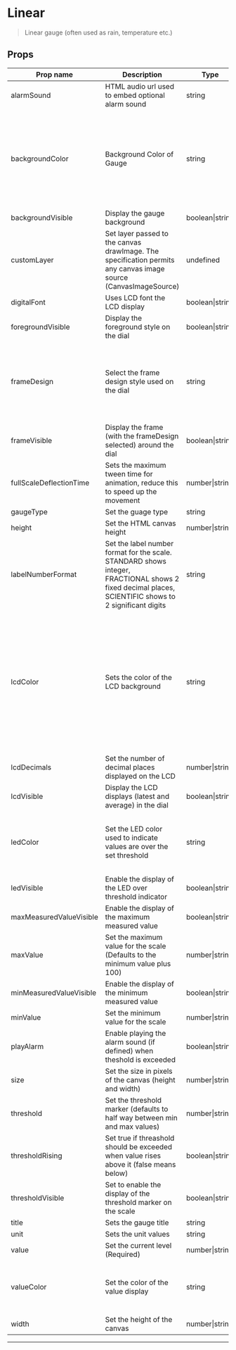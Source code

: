# Linear

> Linear gauge (often used as rain, temperature etc.)

## Props

| Prop name               | Description                                                                                                                                                   | Type            | Values                                                                                                                                                                                                                                                                      | Default     |
| ----------------------- | ------------------------------------------------------------------------------------------------------------------------------------------------------------- | --------------- | --------------------------------------------------------------------------------------------------------------------------------------------------------------------------------------------------------------------------------------------------------------------------- | ----------- |
| alarmSound              | HTML audio url used to embed optional alarm sound                                                                                                             | string          | -                                                                                                                                                                                                                                                                           | undefined   |
| backgroundColor         | Background Color of Gauge                                                                                                                                     | string          | `DARK_GRAY`, `SATIN_GRAY`, `LIGHT_GRAY`, `WHITE`, `BLACK`, `BEIGE`, `BROWN`, `RED`, `GREEN`, `BLUE`, `TURNED`, `ANTHRACITE`, `MUD`, `PUNCHED_SHEET`, `CARBON`, `STAINLESS`, `BRUSHED_METAL`, `BRUSHED_STAINLESS`                                                            | "DARK_GRAY" |
| backgroundVisible       | Display the gauge background                                                                                                                                  | boolean\|string | -                                                                                                                                                                                                                                                                           | true        |
| customLayer             | Set layer passed to the canvas drawImage. The specification permits<br>any canvas image source (CanvasImageSource)                                            | undefined       | -                                                                                                                                                                                                                                                                           | undefined   |
| digitalFont             | Uses LCD font the LCD display                                                                                                                                 | boolean\|string | -                                                                                                                                                                                                                                                                           | false       |
| foregroundVisible       | Display the foreground style on the dial                                                                                                                      | boolean\|string | -                                                                                                                                                                                                                                                                           | true        |
| frameDesign             | Select the frame design style used on the dial                                                                                                                | string          | `BLACK_METAL`, `METAL`, `SHINY_METAL`, `BRASS`, `STEEL`, `CHROME`, `GOLD`, `ANTHRACITE`, `TILTED_GRAY`, `TILTED_BLACK`, `GLOSSY_METAL`                                                                                                                                      | "METAL"     |
| frameVisible            | Display the frame (with the frameDesign selected) around the dial                                                                                             | boolean\|string | -                                                                                                                                                                                                                                                                           | true        |
| fullScaleDeflectionTime | Sets the maximum tween time for animation, reduce this to speed up the movement                                                                               | number\|string  | -                                                                                                                                                                                                                                                                           | 2.5         |
| gaugeType               | Set the guage type                                                                                                                                            | string          | `TYPE1 or TYPE2`                                                                                                                                                                                                                                                            | undefined   |
| height                  | Set the HTML canvas height                                                                                                                                    | number\|string  | -                                                                                                                                                                                                                                                                           | undefined   |
| labelNumberFormat       | Set the label number format for the scale.<br>STANDARD shows integer,<br>FRACTIONAL shows 2 fixed decimal places,<br>SCIENTIFIC shows to 2 significant digits | string          | `STANDARD`, `FRACTIONAL`, `SCIENTIFIC`                                                                                                                                                                                                                                      | "STANDARD"  |
| lcdColor                | Sets the color of the LCD background                                                                                                                          | string          | `BEIGE`, `BLUE`, `ORANGE`, `RED`, `YELLOW`, `WHITE`, `GRAY`, `BLACK`, `GREEN`, `BLUE2`, `BLUE_BLACK`, `BLUE_DARKBLUE`, `BLUE_GRAY`, `STANDARD`, `STANDARD_GREEN`, `BLUE_BLUE`, `RED_DARKRED`, `DARKBLUE`, `LILA`, `BLACKRED`, `DARKGREEN`, `AMBER`, `LIGHTBLUE`, `SECTIONS` | "STANDARD"  |
| lcdDecimals             | Set the number of decimal places displayed on the LCD                                                                                                         | number\|string  | -                                                                                                                                                                                                                                                                           | 2           |
| lcdVisible              | Display the LCD displays (latest and average) in the dial                                                                                                     | boolean\|string | `Boolean (defaults to true)`                                                                                                                                                                                                                                                | true        |
| ledColor                | Set the LED color used to indicate values are over the set threshold                                                                                          | string          | `RED_LED`, `GREEN_LED`, `BLUE_LED`, `ORANGE_LED`, `YELLOW_LED`, `CYAN_LED`, `MAGENTA_LED`                                                                                                                                                                                   | "RED_LED"   |
| ledVisible              | Enable the display of the LED over threshold indicator                                                                                                        | boolean\|string | -                                                                                                                                                                                                                                                                           | true        |
| maxMeasuredValueVisible | Enable the display of the maximum measured value                                                                                                              | boolean\|string | -                                                                                                                                                                                                                                                                           | false       |
| maxValue                | Set the maximum value for the scale (Defaults to the minimum value plus 100)                                                                                  | number\|string  | -                                                                                                                                                                                                                                                                           | undefined   |
| minMeasuredValueVisible | Enable the display of the minimum measured value                                                                                                              | boolean\|string | -                                                                                                                                                                                                                                                                           | undefined   |
| minValue                | Set the minimum value for the scale                                                                                                                           | number\|string  | -                                                                                                                                                                                                                                                                           | 0           |
| playAlarm               | Enable playing the alarm sound (if defined) when theshold is exceeded                                                                                         | boolean\|string | -                                                                                                                                                                                                                                                                           | undefined   |
| size                    | Set the size in pixels of the canvas (height and width)                                                                                                       | number\|string  | -                                                                                                                                                                                                                                                                           | undefined   |
| threshold               | Set the threshold marker (defaults to half way between min and max values)                                                                                    | number\|string  | -                                                                                                                                                                                                                                                                           | undefined   |
| thresholdRising         | Set true if threashold should be exceeded when value rises above it (false means below)                                                                       | boolean\|string | -                                                                                                                                                                                                                                                                           | true        |
| thresholdVisible        | Set to enable the display of the threshold marker on the scale                                                                                                | boolean\|string | -                                                                                                                                                                                                                                                                           | true        |
| title                   | Sets the gauge title                                                                                                                                          | string          | -                                                                                                                                                                                                                                                                           | undefined   |
| unit                    | Sets the unit values                                                                                                                                          | string          | -                                                                                                                                                                                                                                                                           | undefined   |
| value                   | Set the current level (Required)                                                                                                                              | number\|string  | -                                                                                                                                                                                                                                                                           |             |
| valueColor              | Set the color of the value display                                                                                                                            | string          | `RED`, `GREEN`, `BLUE`, `ORANGE`, `YELLOW`, `CYAN`, `MAGENTA`, `WHITE`, `GRAY`, `BLACK`, `RAITH`, `GREEN_LCD`, `JUG_GREEN`                                                                                                                                                  | "RED"       |
| width                   | Set the height of the canvas                                                                                                                                  | number\|string  | -                                                                                                                                                                                                                                                                           | undefined   |

---

